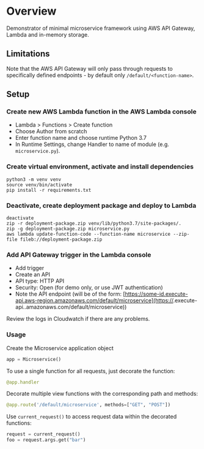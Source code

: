 # Overview
Demonstrator of minimal microservice framework using AWS API Gateway, Lambda and in-memory storage.

## Limitations
Note that the AWS API Gateway will only pass through requests to specifically
defined endpoints - by default only `/default/<function-name>`.

## Setup

### Create new AWS Lambda function in the AWS Lambda console
- Lambda > Functions > Create function
- Choose Author from scratch
- Enter function name and choose runtime Python 3.7
- In Runtime Settings, change Handler to name of module (e.g. `microservice.py`).

### Create virtual environment, activate and install dependencies
```
python3 -m venv venv
source venv/bin/activate   
pip install -r requirements.txt
```

### Deactivate, create deployment package and deploy to Lambda
```
deactivate
zip -r deployment-package.zip venv/lib/python3.7/site-packages/.
zip -g deployment-package.zip microservice.py
aws lambda update-function-code --function-name microservice --zip-file fileb://deployment-package.zip
```

### Add API Gateway trigger in the Lambda console
- Add trigger
- Create an API
- API type: HTTP API
- Security: Open (for demo only, or use JWT authentication)
- Note the API endpoint (will be of the form:
[https://some-id.execute-api.aws-region.amazonaws.com/default/microservice](https://<some-id>.execute-api.<aws-region>.amazonaws.com/default/microservice))

Review the logs in Cloudwatch if there are any problems.

### Usage

Create the Microservice application object
```python
app = Microservice()
```

To use a single function for all requests, just decorate the function:
```python
@app.handler
```

Decorate multiple view functions with the corresponding path and methods:
```python
@app.route('/default/microservice', methods=["GET", "POST"])
```

Use `current_request()` to access request data within the decorated functions:
```python
request = current_request()
foo = request.args.get("bar")
```
